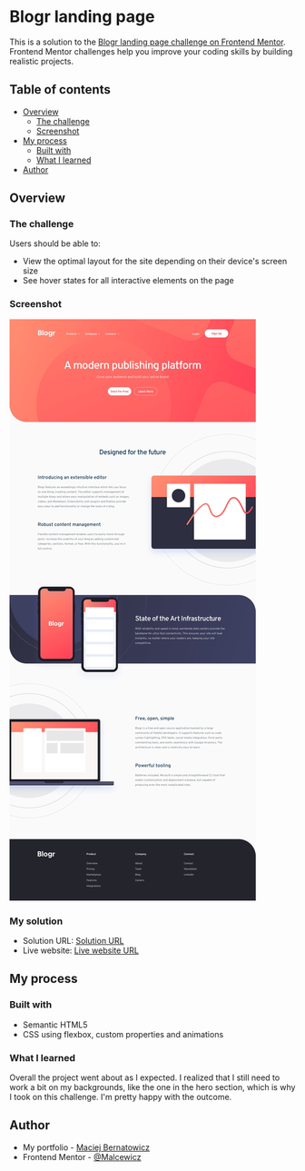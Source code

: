 # Blogr landing page

This is a solution to the [Blogr landing page challenge on Frontend Mentor](https://www.frontendmentor.io/challenges/blogr-landing-page-EX2RLAApP). Frontend Mentor challenges help you improve your coding skills by building realistic projects. 

## Table of contents

- [Overview](#overview)
  - [The challenge](#the-challenge)
  - [Screenshot](#screenshot)
- [My process](#my-process)
  - [Built with](#built-with)
  - [What I learned](#what-i-learned)
- [Author](#author)

## Overview

### The challenge

Users should be able to:

- View the optimal layout for the site depending on their device's screen size
- See hover states for all interactive elements on the page

### Screenshot

![Blogr landing page coding challenge](./design/desktop-design.jpg)

### My solution

- Solution URL: [Solution URL](https://www.frontendmentor.io/solutions/blogr-landing-page-using-html-css-and-js-uEuPVH-N4)
- Live website: [Live website URL](https://blogr-landing-page-malcewicz.vercel.app/)

## My process

### Built with

- Semantic HTML5
- CSS using flexbox, custom properties and animations

### What I learned

Overall the project went about as I expected. I realized that I still need to work a bit on my backgrounds, like the one in the hero section, which is why I took on this challenge. I'm pretty happy with the outcome.

## Author

- My portfolio - [Maciej Bernatowicz](https://bernatowicz.dev)
- Frontend Mentor - [@Malcewicz](https://www.frontendmentor.io/profile/Malcewicz)
